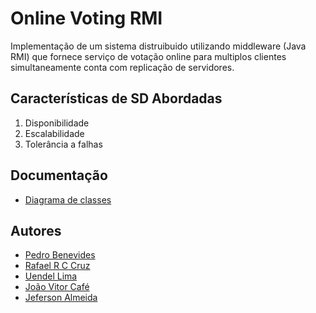 # Online Voting RMI

Implementação de um sistema distruibuido utilizando middleware (Java RMI) que fornece serviço de votação online para multiplos clientes simultaneamente conta com replicação de servidores.

## Características de SD Abordadas
1. Disponibilidade
2. Escalabilidade
3. Tolerância a falhas

## Documentação
* [Diagrama de classes](https://drive.google.com/file/d/1ygFX1-yCF28C9Us6JJQdcrbIhEdgRa7P/view?usp=sharing)

## Autores
* [Pedro Benevides](https://github.com/Pedro-Benevides)
* [Rafael R C Cruz](https://github.com/ookamyabyss)
* [Uendel Lima](https://github.com/unleed-l)
* [João Vitor Café](https://github.com/JoaoVitorCafe)
* [Jeferson Almeida](https://github.com/ajefersan)